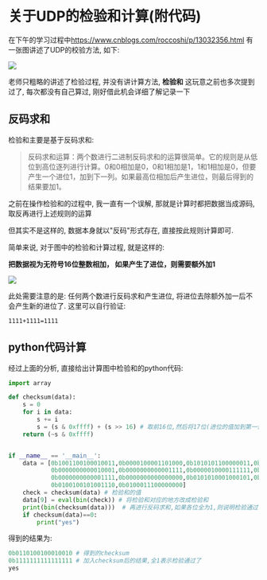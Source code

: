 # 关于UDP的检验和计算(附代码) #

在下午的学习过程中<https://www.cnblogs.com/roccoshi/p/13032356.html> 有一张图讲述了UDP的校验方法, 如下:

![](E:\Documents\MyBlog\contents\rocco---计网\关于UDP的检验和\1.jpg)

老师只粗略的讲述了检验过程, 并没有讲计算方法, **检验和** 这玩意之前也多次提到过了, 每次都没有自己算过, 刚好借此机会详细了解记录一下



## 反码求和 ##

检验和主要是基于反码求和:

>反码求和运算：两个数进行二进制反码求和的运算很简单。它的规则是从低位到高位逐列进行计算。0和0相加是0，0和1相加是1，1和1相加是0，但要产生一个进位1，加到下一列。如果最高位相加后产生进位，则最后得到的结果要加1。

之前在操作检验和的过程中, 我一直有一个误解, 那就是计算时都把数据当成源码, 取反再进行上述规则的运算

但其实不是这样的, 数据本身就以"反码"形式存在, 直接按此规则计算即可.

简单来说, 对于图中的检验和计算过程, 就是这样的:

**把数据视为无符号16位整数相加， 如果产生了进位，则需要额外加1**

![](E:\Documents\MyBlog\contents\rocco---计网\关于UDP的检验和\2.jpg)



此处需要注意的是: 任何两个数进行反码求和产生进位, 将进位去除额外加一后不会产生新的进位了. 这里可以自行验证:

```
1111+1111=1111
```



## python代码计算 ##

经过上面的分析, 直接给出计算图中检验和的python代码: 

```python
import array

def checksum(data):
	s = 0
	for i in data:
		s += i
		s = (s & 0xffff) + (s >> 16) # 取前16位,然后将17位(进位的值加到第一位上)
	return (~s & 0xffff)


if __name__ == '__main__':
	data = [0b1001100100010011,0b0000100001101000,0b1010101100000011,0b0000111000001011,
			0b0000000000010001,0b0000000000001111,0b0000010000111111,0b0000000000001101,
			0b0000000000001111,0b0000000000000000,0b0101010001000101,0b0101001101010100,
			0b0100100101001110,0b0100011100000000]
	check = checksum(data) # 检验和的值
	data[9] = eval(bin(check)) # 将检验和对应的地方改成检验和
	print(bin(checksum(data)))	# 再进行反码求和,如果各位全为1,则说明检验通过
	if checksum(data)==0:
		print("yes")
```

得到的结果为:

```python
0b0110100100010010 # 得到的checksum
0b1111111111111111 # 加入checksum后的结果,全1表示检验通过了
yes
```





